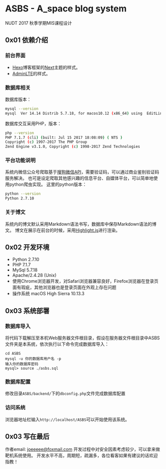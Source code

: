 # ASBS - A_space blog system

NUDT 2017 秋季学期MIS课程设计

## 0x01 依赖介绍

### 前台界面
- [Hexo](https://github.com/hexojs/hexo)博客框架的[Next](https://github.com/iissnan/hexo-theme-next)主题的样式。
- [AdminLTE](https://github.com/almasaeed2010/AdminLTE)的样式。

### 数据库相关
数据库版本：
``` bash
mysql --version
mysql  Ver 14.14 Distrib 5.7.18, for macos10.12 (x86_64) using  EditLine wrapper
```
数据库交互采用PHP，版本：
``` bash
php --version
PHP 7.1.7 (cli) (built: Jul 15 2017 18:08:09) ( NTS )
Copyright (c) 1997-2017 The PHP Group
Zend Engine v3.1.0, Copyright (c) 1998-2017 Zend Technologies
```

### 平台功能说明
系统内微信公众号爬取基于[搜狗微信API](https://github.com/Chyroc/WechatSogou)，需要验证码，可以通过商业鉴别验证码服务解决。
也可是设定爬取其他感兴趣的信息平台、自媒体平台，可以简单地使用python爬虫实现。
这里的python版本：
``` bash
python --version
Python 2.7.10
```

### 关于博文
系统内的博文默认采用Markdown语法书写，数据库中保存Markdown语法的博文。
博文在展示在前台的时候，采用[Highlight.js](https://github.com/isagalaev/highlight.js)进行渲染。


## 0x02 开发环境
- Python 2.7.10
- PHP 7.1.7
- MySql 5.7.18
- Apache/2.4.28 (Unix)
- 使用Chrome浏览器开发，对Safari浏览器兼容良好，Firefox浏览器在登录页面有瑕疵，其他浏览器也是登录页面在外观上存在问题
- 操作系统 macOS High Sierra 10.13.3

## 0x03 系统部署
### 数据库导入
将代码下载解压至本机Web服务器文件根目录，假设在服务器文件根目录中ASBS文件夹是本系统，依次执行以下命令完成数据库导入：
```
cd ASBS
mysql -u 你的数据库用户名 -p
输入你的数据库密码
mysql> source ./asbs.sql
```
### 数据库配置
修改目录`ASBS/backend/`下的`dbconfig.php`文件完成数据库配置

### 访问系统
浏览器地址栏输入`http://localhost/ASBS`可以开始使用该系统。

## 0x03 写在最后
作者email: joeeeee@foxmail.com
开发过程中对安全因素考虑较少，可以拿来做靶机系统使用。
开发水平不高，周期短，疏漏多，各位看客如果有建议的话欢迎指教！
